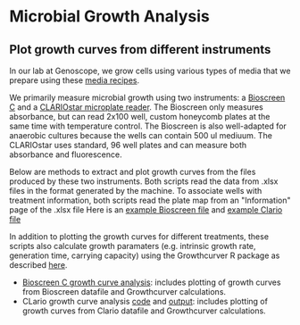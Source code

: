 # Microbial Growth Analysis

## Plot growth curves from different instruments
In our lab at Genoscope, we grow cells using various types of media that we prepare using these [media recipes](https://github.com/actolonen/Analysis_Lab/blob/main/Growth/Media_Recipes).

We primarily measure microbial growth using two instruments: a [Bioscreen C](https://www.bioscreen.fi/) and a [CLARIOstar microplate reader](https://www.bmglabtech.com/en/clariostar-plus/). The Bioscreen only measures absorbance, but can read 2x100 well, custom honeycomb plates at the same time with temperature control. The Bioscreen is also well-adapted for anaerobic cultures because the wells can contain 500 ul mediuum. The CLARIOstar uses standard, 96 well plates and can measure both absorbance and fluorescence. 

Below are methods to extract and plot growth curves from the files produced by these two instruments. Both scripts read the data from .xlsx files in the format generated by the machine. To associate wells with treatment information, both scripts read the plate map from an "Information" page of the .xlsx file Here is an [example Bioscreen file](https://github.com/actolonen/Analysis_Lab/blob/main/Growth/Data/01-1Alba_2CphyWT_different_butanol_24mars16.xlsx) and [example Clario file](https://github.com/actolonen/Analysis_Lab/blob/main/Growth/Data/01_Courbe_de_croissance_WT-GM3_butanol_clario_04_12_2023.xlsx)

In addition to plotting the growth curves for different treatments, these scripts also calculate growth paramaters (e.g. intrinsic growth rate, generation time, carrying capacity) using the Growthcurver R package as described [here](https://github.com/actolonen/Analysis_Lab/blob/main/Growth/Logistic_Fit/2024.02_growthcurver.md). 

* [Bioscreen C growth curve analysis](https://github.com/actolonen/Analysis_Lab/blob/main/Growth/Data/2024.08_cphyWT_butanol.qmd): includes plotting of growth curves from Bioscreen datafile and Growthcurver calculations.
* CLario growth curve analysis [code](https://github.com/actolonen/Analysis_Lab/blob/main/Growth/Code/2024.08_growth_butanol_dec23.qmd) and [output](https://github.com/actolonen/Analysis_Lab/blob/main/Growth/HTML/01_2024.08_growth_butanol_dec23.html): includes plotting of growth curves from Clario datafile and Growthcurver calculations.


